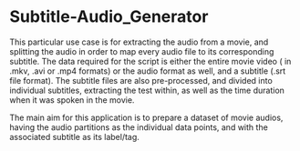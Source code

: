 # Subtitle-Audio_Generator

This particular use case is for extracting the audio from a movie, and splitting the audio in order to map every audio file to its corresponding subtitle. The data required for the script is either the entire movie video ( in .mkv, .avi or .mp4 formats) or the audio format as well, and a subtitle (.srt file format). The subtitle files are also pre-processed, and divided into individual subtitles, extracting the test within, as well as the time duration when it was spoken in the movie. 

The main aim for this application is to prepare a dataset of movie audios, having the audio partitions as the individual data points, and with the associated subtitle as its label/tag. 
